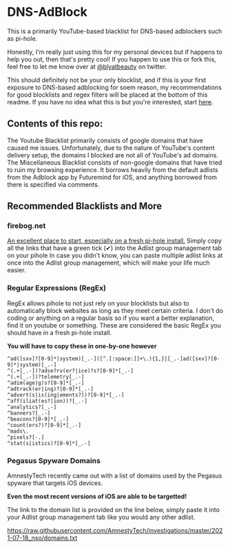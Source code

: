 # DNS-AdBlock
This is a primarily YouTube-based blacklist for DNS-based adblockers such as pi-hole.

Honestly, I'm really just using this for my personal devices but if happens to help you out, then that's pretty cool!
If you happen to use this or fork this, feel free to let me know over at [@blyatbeauty](https://twitter.com/blyatbeauty) on twitter. 

This should definitely not be your only blocklist, and if this is your first exposure to DNS-based adblocking for soem reason, my recommendations for good blocklists and regex filters will be placed at the bottom of this readme. If you have no idea what this is but you're interested, start [here](https://www.youtube.com/watch?v=KBXTnrD_Zs4).

## Contents of this repo:

The Youtube Blacklist primarily consists of google domains that have caused me issues. Unfortunately, due to the nature of YouTube's content delivery setup, the domains I blocked are not all of YouTube's ad domains. 
The Miscellaneous Blacklist consists of non-google domains that have tried to ruin my browsing experience. It borrows heavily from the default adlists from the Adblock app by Futuremind for iOS, and anything borrowed from there is specified via comments.



## Recommended Blacklists and More
### firebog.net
[An excellent place to start, especially on a fresh pi-hole install.](firebog.net)
Simply copy all the links that have a green tick (✔) into the Adlist group management tab on your pihole
In case you didn't know, you can paste multiple adlist links at once into the Adlist group management, which will make your life much easier.

### Regular Expressions (RegEx)
RegEx allows pihole to not just rely on your blocklists but also to automatically block websites as long as they meet certain criteria.
I don't do coding or anything on a regular basis so if you want a better explanation, find it on youtube or something.
These are considered the basic RegEx you should have in a fresh pi-hole install.

**You will have to copy these in one-by-one however**

    ^ad([sxv]?[0-9]*|system)[_.-]([^.[:space:]]+\.){1,}|[_.-]ad([sxv]?[0-9]*|system)[_.-]
    ^(.+[_.-])?adse?rv(er?|ice)?s?[0-9]*[_.-]
    ^(.+[_.-])?telemetry[_.-]
    ^adim(age|g)s?[0-9]*[_.-]
    ^adtrack(er|ing)?[0-9]*[_.-]
    ^advert(s|is(ing|ements?))?[0-9]*[_.-]
    ^aff(iliat(es?|ion))?[_.-]
    ^analytics?[_.-]
    ^banners?[_.-]
    ^beacons?[0-9]*[_.-]
    ^count(ers?)?[0-9]*[_.-]
    ^mads\.
    ^pixels?[-.]
    ^stat(s|istics)?[0-9]*[_.-]

### Pegasus Spyware Domains
AmnestyTech recently came out with a list of domains used by the Pegasus spyware that targets iOS devices.

**Even the most recent versions of iOS are able to be targetted!**

The link to the domain list is provided on the line below, simply paste it into your Adlist group management tab like you would any other adlist.

https://raw.githubusercontent.com/AmnestyTech/investigations/master/2021-07-18_nso/domains.txt
